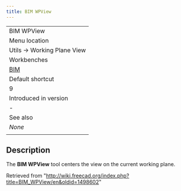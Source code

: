 ```yaml
---
title: BIM WPView
---
```

|  |
| --- |
| BIM WPView |
| Menu location |
| Utils → Working Plane View |
| Workbenches |
| [BIM](/BIM_Workbench "BIM Workbench") |
| Default shortcut |
| 9 |
| Introduced in version |
| - |
| See also |
| *None* |
|  |

## Description

The **BIM WPView** tool centers the view on the current working plane.

Retrieved from "<http://wiki.freecad.org/index.php?title=BIM_WPView/en&oldid=1498602>"